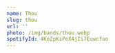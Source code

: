 ```yaml
---
name: Thou
slug: thou
url: ''
photo: /img/bands/thou.webp
spotifyId: 4KoZpKiPeX4jIi7Euwcfuo
---
```

